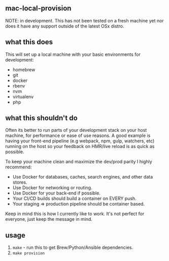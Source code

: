 mac-local-provision
------

NOTE: in development. This has not been tested on a fresh machine yet nor does it have any support outside of the latest OSx distro.

## what this does

This will set up a local machine with your basic environments for development:

- homebrew
- git
- docker
- rbenv
- nvm
- virtualenv
- php

## what this shouldn't do

Often its better to run parts of your development stack on your host machine, for performance or ease of use reasons. A good example is having your front-end pipeline (e.g webpack, npm, gulp, watchers, etc) running on the host so your feedback on HMR/live reload is as quick as possible.

To keep your machine clean and maximize the dev/prod parity I highly recommend:

- Use Docker for databases, caches, search engines, and other data stores.
- Use Docker for networking or routing.
- Use Docker for your back-end if possible.
- Your CI/CD builds should build a container on EVERY push.
- Your staging => production pipeline should be container based.

Keep in mind this is how I currently like to work. It's not perfect for everyone, just keep the message in mind.

## usage

1. `make` - run this to get Brew/Python/Ansible dependencies.
2. `make provision`